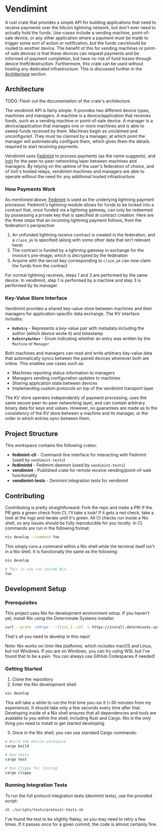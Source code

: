 # Vendimint

A rust crate that provides a simple API for building applications that need to receive payments over the bitcoin lightning network, but don't ever need to actually hold the funds. Use-cases include a vending machine, point-of-sale device, or any other application where a payment must be made to trigger some sort of action or notification, but the funds can/should be routed to another device. The benefit of this for vending machines or point-of-sale devices is that these devices can request payments and be informed of payment completion, but have no risk of fund losses through device theft/destruction. Furthermore, this crate can be used without hosting any dedicated infrastructure. This is discussed further in the [Architecture](#architecture) section.

## Architecture

TODO: Flesh out the documentation of the crate's architecture.

The vendimint API is fairly simple. It provides two different device types, machines and managers. A machine is a device/application that receives funds, such as a vending machine or point-of-sale device. A manager is a device/application that manages one or more machines and is able to sweep funds received by them. Machines begin as unclaimed and unconfigured. They must be claimed by a manager, at which point the manager will automatically configure them, which gives them the details required to start receiving payments.

Vendimint uses [Fedimint](https://fedimint.org/) to process payments (as the name suggests), and [Iroh](https://iroh.computer/) for the peer-to-peer networking layer between machines and managers. By relying on the uptime of the user's federation of choice, and of Iroh's hosted relays, vendimint machines and managers are able to operate without the need for any additional hosted infrastructure.

### How Payments Work

As mentioned above, [Fedimint](https://fedimint.org/) is used as the underlying lightning payment processor. Fedimint's lightning module allows for funds to be locked into a contract that, once funded via a lightning gateway, can only be redeemed by possessing a private key that is specified at contract creation. Here are the three steps that an incoming lightning payment follows, from the federation's perspective:

1. An unfunded lightning receive contract is created in the federation, and a `claim_pk` is specified (along with some other data that isn't relevant here)
2. The contract is funded by a lightning gateway in exchange for the invoice's pre-image, which is decrypted by the federation
3. Anyone with the secret key corresponding to `claim_pk` can now claim the funds from the contract

For normal lightning receives, steps 1 and 3 are performed by the same device. In vendimint, step 1 is performed by a machine and step 3 is performed by its manager.

### Key-Value Store Interface

Vendimint provides a shared key-value store between machines and their managers for application-specific data exchange. The KV interface includes:

- **`KvEntry`** - Represents a key-value pair with metadata including the author (which device wrote it) and timestamp
- **`KvEntryAuthor`** - Enum indicating whether an entry was written by the `Machine` or `Manager`

Both machines and managers can read and write arbitrary key-value data that automatically syncs between the paired devices whenever both are online. This enables use cases such as:

- Machines reporting status information to managers
- Managers sending configuration updates to machines
- Sharing application state between devices
- Implementing custom protocols on top of the vendimint transport layer

The KV store operates independently of payment processing, uses the same secure peer-to-peer networking layer, and can contain arbitrary binary data for keys and values. However, no guarantees are made as to the consistency of the KV store between a machine and its manager, or the order in which entries sync between them.

## Project Structure

This workspace contains the following crates:

- **fedimint-cli** - Command-line interface for interacting with Fedimint (used by `vendimint-tests`)
- **fedimintd** - Fedimint daemon (used by `vendimint-tests`)
- **vendimint** - Published crate for remote receive vending/point-of-sale functionality
- **vendimint-tests** - Devimint integration tests for vendimint

## Contributing

Contributing is pretty straightforward: Fork the repo and make a PR! If the PR gets a green check from CI, I'll take a look! If it gets a red check, take a look at the logs and iterate until it's green. All CI checks run inside a Nix shell, so any issues should be fully reproducible for you locally. In CI, commands are run in the following format:

```bash
nix develop --command foo
```

This simply runs a command within a Nix shell while the terminal itself isn't in a Nix shell. It is functionally the same as the following:

```bash
nix develop

# This is now run inside Nix.
foo
```

## Development Setup

### Prerequisites

This project uses Nix for development environment setup. If you haven't yet, install Nix using the Determinate Systems installer:

```bash
curl --proto '=https' --tlsv1.2 -sSf -L https://install.determinate.systems/nix | sh -s -- install
```

That's all you need to develop in this repo!

Note: Nix works on Unix-like platforms, which includes macOS and Linux, but not Windows. If you are on Windows, you can try using WSL but I've found that to be a pain. You can always use GitHub Codespaces if needed!

### Getting Started

1. Clone the repository
2. Enter the Nix development shell:

```bash
nix develop
```

This will take a while to run the first time you run it (~30 minutes from my experience). It should take only a few seconds every time after that. Developing inside of a Nix shell ensures that all dependencies and tools are available to you within the shell, including Rust and Cargo. Nix is the _only_ thing you need to install to get started developing.

3. Once in the Nix shell, you can use standard Cargo commands:

```bash
# Build the entire workspace
cargo build

# Run tests
cargo test

# Run Clippy for linting
cargo clippy
```

### Running Integration Tests

To run the full protocol integration tests (devimint tests), use the provided script:

```bash
sh ./scripts/tests/protocol-tests.sh
```

I've found the test to be slightly flakey, so you may need to retry a few times. If it passes once for a given commit, the code is almost certainly fine.
